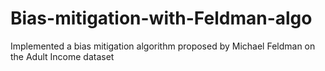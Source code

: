 # Bias-mitigation-with-Feldman-algo
Implemented a bias mitigation algorithm proposed by Michael Feldman on the Adult Income dataset 
